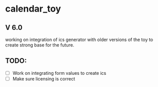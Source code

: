 # calendar_toy

## V 6.0

working on integration of ics generator with older versions of the toy to create
strong base for the future. 


## TODO:

- [ ] Work on integrating form values to create ics
- [ ] Make sure licensing is correct